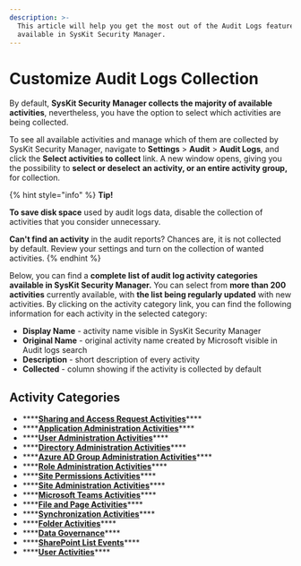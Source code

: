 ```yaml
---
description: >-
  This article will help you get the most out of the Audit Logs feature
  available in SysKit Security Manager.
---
```


# Customize Audit Logs Collection

By default, **SysKit Security Manager collects the majority of available activities**, nevertheless, you have the option to select which activities are being collected.

To see all available activities and manage which of them are collected by SysKit Security Manager, navigate to **Settings** &gt; **Audit** &gt; **Audit Logs**, and click the **Select activities to collect** link. A new window opens, giving you the possibility to **select or deselect** **an activity, or an entire activity group,** for collection.

{% hint style="info" %}
**Tip!**

**To save disk space** used by audit logs data, disable the collection of activities that you consider unnecessary.

**Can't find an activity** in the audit reports? Chances are, it is not collected by default. Review your settings and turn on the collection of wanted activities.
{% endhint %}

Below, you can find a **complete list of audit log activity categories available in SysKit Security Manager.** You can select from **more than 200 activities** currently available, with **the list being regularly updated** with new activities. By clicking on the activity category link, you can find the following information for each activity in the selected category:

* **Display Name** - activity name visible in SysKit Security Manager
* **Original Name** - original activity name created by Microsoft visible in Audit logs search
* **Description** - short description of every activity
* **Collected** - column showing if the activity is collected by default 

## Activity Categories

* \*\*\*\*[**Sharing and Access Request Activities**](sharing-and-access-request-activities.md)\*\*\*\*
* \*\*\*\*[**Application Administration Activities**](application-administration-activities.md)\*\*\*\*
* \*\*\*\*[**User Administration Activities**](user-administration-activities.md)\*\*\*\*
* \*\*\*\*[**Directory Administration Activities**](directory-administration-activities.md)\*\*\*\*
* \*\*\*\*[**Azure AD Group Administration Activities**](azure-ad-group-administration-activities.md)\*\*\*\*
* \*\*\*\*[**Role Administration Activities**](role-administration-activities.md)\*\*\*\*
* \*\*\*\*[**Site Permissions Activities**](site-permissions-activities.md)\*\*\*\*
* \*\*\*\*[**Site Administration Activities**](site-administration-activities.md)\*\*\*\*
* \*\*\*\*[**Microsoft Teams Activities**](microsoft-teams-activities.md)\*\*\*\*
* \*\*\*\*[**File and Page Activities**](file-and-page-activities.md)\*\*\*\*
* \*\*\*\*[**Synchronization Activities**](synchronization-activities.md)\*\*\*\*
* \*\*\*\*[**Folder Activities**](folder-activities.md)\*\*\*\*
* \*\*\*\*[**Data Governance**](data-governance.md)\*\*\*\*
* \*\*\*\*[**SharePoint List Events**](sharepoint-list-events.md)\*\*\*\*
* \*\*\*\*[**User Activities**](user-activities.md)\*\*\*\*

